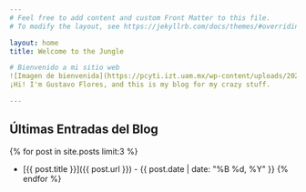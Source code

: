 ```yaml
---
# Feel free to add content and custom Front Matter to this file.
# To modify the layout, see https://jekyllrb.com/docs/themes/#overriding-theme-defaults

layout: home
title: Welcome to the Jungle

# Bienvenido a mi sitio web
![Imagen de bienvenida](https://pcyti.izt.uam.mx/wp-content/uploads/2023/02/gustavo-e1676139897382.jpeg)
¡Hi! I'm Gustavo Flores, and this is my blog for my crazy stuff.

---
```

## Últimas Entradas del Blog

{% for post in site.posts limit:3 %}
* [{{ post.title }}]({{ post.url }}) - {{ post.date | date: "%B %d, %Y" }}
{% endfor %}
